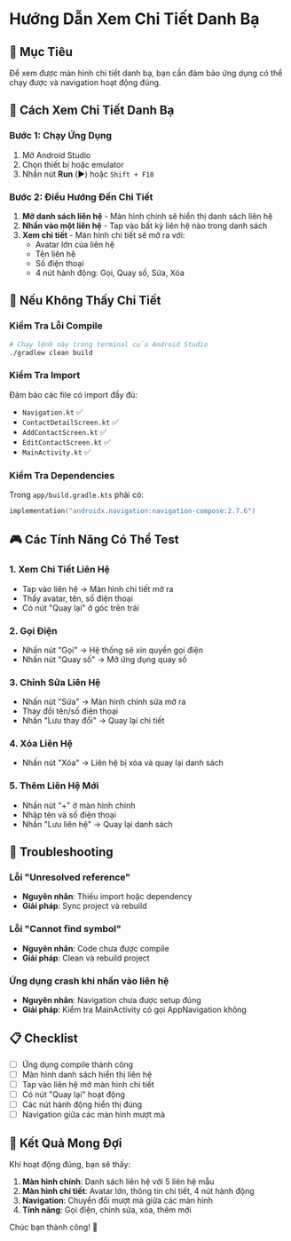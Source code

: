 # Hướng Dẫn Xem Chi Tiết Danh Bạ

## 🎯 Mục Tiêu
Để xem được màn hình chi tiết danh bạ, bạn cần đảm bảo ứng dụng có thể chạy được và navigation hoạt động đúng.

## 📱 Cách Xem Chi Tiết Danh Bạ

### Bước 1: Chạy Ứng Dụng
1. Mở Android Studio
2. Chọn thiết bị hoặc emulator
3. Nhấn nút **Run** (▶️) hoặc `Shift + F10`

### Bước 2: Điều Hướng Đến Chi Tiết
1. **Mở danh sách liên hệ** - Màn hình chính sẽ hiển thị danh sách liên hệ
2. **Nhấn vào một liên hệ** - Tap vào bất kỳ liên hệ nào trong danh sách
3. **Xem chi tiết** - Màn hình chi tiết sẽ mở ra với:
   - Avatar lớn của liên hệ
   - Tên liên hệ
   - Số điện thoại
   - 4 nút hành động: Gọi, Quay số, Sửa, Xóa

## 🔧 Nếu Không Thấy Chi Tiết

### Kiểm Tra Lỗi Compile
```bash
# Chạy lệnh này trong terminal của Android Studio
./gradlew clean build
```

### Kiểm Tra Import
Đảm bảo các file có import đầy đủ:
- `Navigation.kt` ✅
- `ContactDetailScreen.kt` ✅  
- `AddContactScreen.kt` ✅
- `EditContactScreen.kt` ✅
- `MainActivity.kt` ✅

### Kiểm Tra Dependencies
Trong `app/build.gradle.kts` phải có:
```kotlin
implementation("androidx.navigation:navigation-compose:2.7.6")
```

## 🎮 Các Tính Năng Có Thể Test

### 1. Xem Chi Tiết Liên Hệ
- Tap vào liên hệ → Màn hình chi tiết mở ra
- Thấy avatar, tên, số điện thoại
- Có nút "Quay lại" ở góc trên trái

### 2. Gọi Điện
- Nhấn nút "Gọi" → Hệ thống sẽ xin quyền gọi điện
- Nhấn nút "Quay số" → Mở ứng dụng quay số

### 3. Chỉnh Sửa Liên Hệ
- Nhấn nút "Sửa" → Màn hình chỉnh sửa mở ra
- Thay đổi tên/số điện thoại
- Nhấn "Lưu thay đổi" → Quay lại chi tiết

### 4. Xóa Liên Hệ
- Nhấn nút "Xóa" → Liên hệ bị xóa và quay lại danh sách

### 5. Thêm Liên Hệ Mới
- Nhấn nút "+" ở màn hình chính
- Nhập tên và số điện thoại
- Nhấn "Lưu liên hệ" → Quay lại danh sách

## 🐛 Troubleshooting

### Lỗi "Unresolved reference"
- **Nguyên nhân**: Thiếu import hoặc dependency
- **Giải pháp**: Sync project và rebuild

### Lỗi "Cannot find symbol"
- **Nguyên nhân**: Code chưa được compile
- **Giải pháp**: Clean và rebuild project

### Ứng dụng crash khi nhấn vào liên hệ
- **Nguyên nhân**: Navigation chưa được setup đúng
- **Giải pháp**: Kiểm tra MainActivity có gọi AppNavigation không

## 📋 Checklist

- [ ] Ứng dụng compile thành công
- [ ] Màn hình danh sách hiển thị liên hệ
- [ ] Tap vào liên hệ mở màn hình chi tiết
- [ ] Có nút "Quay lại" hoạt động
- [ ] Các nút hành động hiển thị đúng
- [ ] Navigation giữa các màn hình mượt mà

## 🎉 Kết Quả Mong Đợi

Khi hoạt động đúng, bạn sẽ thấy:
1. **Màn hình chính**: Danh sách liên hệ với 5 liên hệ mẫu
2. **Màn hình chi tiết**: Avatar lớn, thông tin chi tiết, 4 nút hành động
3. **Navigation**: Chuyển đổi mượt mà giữa các màn hình
4. **Tính năng**: Gọi điện, chỉnh sửa, xóa, thêm mới

Chúc bạn thành công! 🚀
